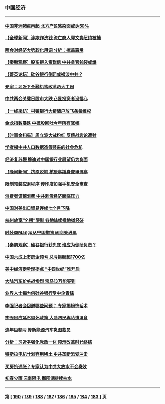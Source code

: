 ### 中国经济
---
#### [中国非洲猪瘟再起 北方产区感染面或达50%](../../pages/ncid283/n13951496.md) 
#### [【全球新闻】涉欺诈洗钱 流亡商人郭文贵纽约被捕](../../pages/ncid283/n13950984.md) 
#### [两会对经济大势软化用词 分析：掩盖窘境](../../pages/ncid283/n13951120.md) 
#### [【秦鹏观察】股东拒入资瑞信 中共贪官钱袋或爆](../../pages/ncid283/n13951144.md) 
#### [【菁英论坛】硅谷银行倒闭或祸涉中共？](../../pages/ncid283/n13951098.md) 
#### [专家：习近平金融机构改革两大主因](../../pages/ncid283/n13951049.md) 
#### [中共两会关键日股市大跌 凸显投资者没信心](../../pages/ncid283/n13950214.md) 
#### [【一线采访】村镇银行大额储户放飞条幅维权](../../pages/ncid283/n13950592.md) 
#### [金龙指数暴跌 中概股回吐今年所有涨幅](../../pages/ncid283/n13951104.md) 
#### [【时事金扫描】周立波大战粉红 反俄战言论遭封](../../pages/ncid283/n13950462.md) 
#### [学者揭中共人口数据造假带来的社会危机](../../pages/ncid283/n13950552.md) 
#### [经济复苏慢 穆迪对中国银行业展望仍为负面](../../pages/ncid283/n13950657.md) 
#### [【晚间新闻】抗原脱销 核酸亭摇身变甲流亭](../../pages/ncid283/n13950209.md) 
#### [限制预装应用程序 传印度加强手机安全审查](../../pages/ncid283/n13950205.md) 
#### [消费者谨慎消费 中共刺激经济面临压力](../../pages/ncid283/n13950228.md) 
#### [中国对美出口贸易连续七个月下降](../../pages/ncid283/n13950233.md) 
#### [杭州放宽“外摆”限制 各地陆续推地摊经济](../../pages/ncid283/n13949991.md) 
#### [时装商Mango从中国撤资 转向美进军](../../pages/ncid283/n13950195.md) 
#### [【秦鹏观察】硅谷银行获兜底 谁应为倒闭负责？](../../pages/ncid283/n13949714.md) 
#### [中国六成上市房企预亏 总亏损额超1700亿](../../pages/ncid283/n13949674.md) 
#### [美中经济走势现拐点 “中国世纪”难开启](../../pages/ncid283/n13947180.md) 
#### [大陆汽车价格战惨烈 宝马13万能买到](../../pages/ncid283/n13949497.md) 
#### [业界人士揭为何硅谷银行受中企青睐](../../pages/ncid283/n13949617.md) 
#### [李强记者会回避哪些问题？ 专家揭粉饰话术](../../pages/ncid283/n13949349.md) 
#### [李强回应延迟退休政策 大陆网民舆论遭消音](../../pages/ncid283/n13949291.md) 
#### [连年巨额亏 传新能源汽车岚图裁员](../../pages/ncid283/n13948820.md) 
#### [分析：习近平强化党政一体 预示改革时代终结](../../pages/ncid283/n13948774.md) 
#### [特斯拉电机计划弃用稀土 中共垄断恐受冲击](../../pages/ncid283/n13948775.md) 
#### [买房抗通胀？专家认为中共大放水不会奏效](../../pages/ncid283/n13948132.md) 
#### [初春少雨 云南限电 鄱阳湖持续枯水](../../pages/ncid283/n13948145.md) 

---
#### 第 [ [190](./190.md) / [189](./189.md) / [188](./188.md) / [187](./187.md) / [186](./186.md) / [185](./185.md) / [184](./184.md) / [183](./183.md) ] 页

